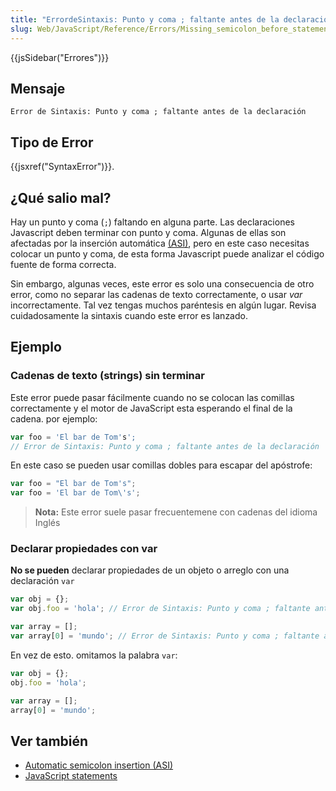 ```yaml
---
title: "ErrordeSintaxis: Punto y coma ; faltante antes de la declaracion"
slug: Web/JavaScript/Reference/Errors/Missing_semicolon_before_statement
---
```


{{jsSidebar("Errores")}}

## Mensaje

```
Error de Sintaxis: Punto y coma ; faltante antes de la declaración
```

## Tipo de Error

{{jsxref("SyntaxError")}}.

## ¿Qué salio mal?

Hay un punto y coma (`;`) faltando en alguna parte. Las declaraciones Javascript deben terminar con punto y coma. Algunas de ellas son afectadas por la inserción automática [(ASI)](/es/docs/Web/JavaScript/Reference/Lexical_grammar#Automatic_semicolon_insertion), pero en este caso necesitas colocar un punto y coma, de esta forma Javascript puede analizar el código fuente de forma correcta.

Sin embargo, algunas veces, este error es solo una consecuencia de otro error, como no separar las cadenas de texto correctamente, o usar _var_ incorrectamente. Tal vez tengas muchos paréntesis en algún lugar. Revisa cuidadosamente la sintaxis cuando este error es lanzado.

## Ejemplo

### Cadenas de texto (strings) sin terminar

Este error puede pasar fácilmente cuando no se colocan las comillas correctamente y el motor de JavaScript esta esperando el final de la cadena. por ejemplo:

```js example-bad
var foo = 'El bar de Tom's';
// Error de Sintaxis: Punto y coma ; faltante antes de la declaración
```

En este caso se pueden usar comillas dobles para escapar del apóstrofe:

```js example-good
var foo = "El bar de Tom's";
var foo = 'El bar de Tom\'s';
```

> **Nota:** Este error suele pasar frecuentemene con cadenas del idioma Inglés

### Declarar propiedades con var

**No se pueden** declarar propiedades de un objeto o arreglo con una declaración `var`

```js example-bad
var obj = {};
var obj.foo = 'hola'; // Error de Sintaxis: Punto y coma ; faltante antes de la declaración

var array = [];
var array[0] = 'mundo'; // Error de Sintaxis: Punto y coma ; faltante antes de la declaración
```

En vez de esto. omitamos la palabra `var`:

```js example-good
var obj = {};
obj.foo = 'hola';

var array = [];
array[0] = 'mundo';
```

## Ver también

- [Automatic semicolon insertion (ASI)](/es/docs/Web/JavaScript/Reference/Lexical_grammar#Automatic_semicolon_insertion)
- [JavaScript statements](/es/docs/Web/JavaScript/Reference/Statements)
